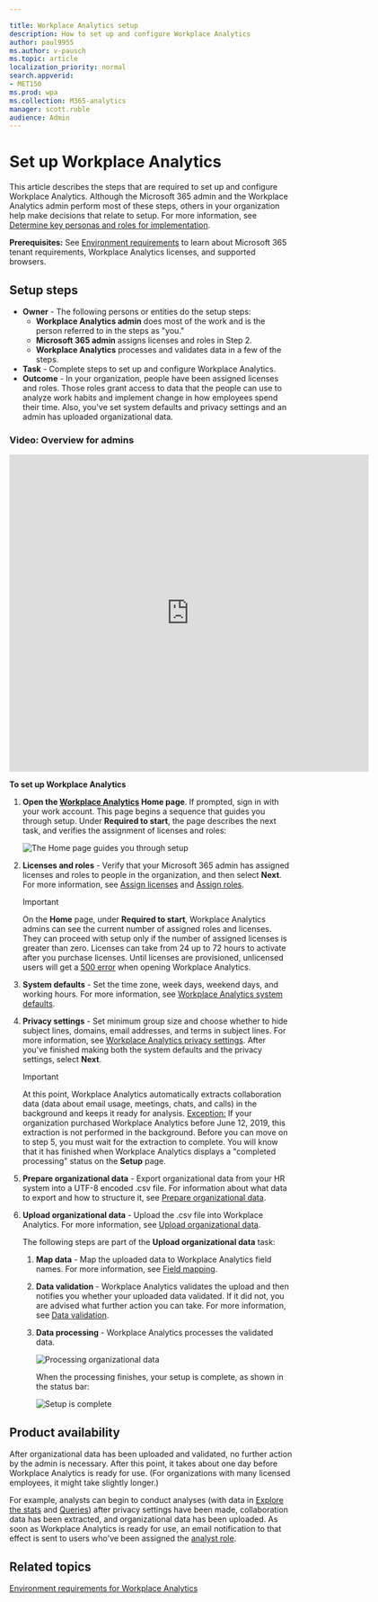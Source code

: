 ```yaml
---

title: Workplace Analytics setup
description: How to set up and configure Workplace Analytics
author: paul9955
ms.author: v-pausch
ms.topic: article
localization_priority: normal 
search.appverid:
- MET150
ms.prod: wpa
ms.collection: M365-analytics
manager: scott.ruble
audience: Admin
---
```


# Set up Workplace Analytics

This article describes the steps that are required to set up and configure Workplace Analytics. Although the Microsoft 365 admin and the Workplace Analytics admin perform most of these steps, others in your organization help make decisions that relate to setup. For more information, see [Determine key personas and roles for implementation](Determine-key-personas.md).

**Prerequisites:** See [Environment requirements](environment-requirements.md) to learn about Microsoft 365 tenant requirements, Workplace Analytics licenses, and supported browsers.

## Setup steps

* **Owner** - The following persons or entities do the setup steps:
  * **Workplace Analytics admin** does most of the work and is the person referred to in the steps as "you."
  * **Microsoft 365 admin** assigns licenses and roles in Step 2.  
  * **Workplace Analytics** processes and validates data in a few of the steps.
* **Task** - Complete steps to set up and configure Workplace Analytics.  
* **Outcome** - In your organization, people have been assigned licenses and roles. Those roles grant access to data that the people can use to analyze work habits and implement change in how employees spend their time. Also, you've set system defaults and privacy settings and an admin has uploaded organizational data.  

<!-- IN THIS VIDEO, MUST FIX A) EARLY SCREENSHOT THAT SHOWS EXPLORE PAGE AND B) END SEQUENCE THAT NO LONGER MATCHES CURRENT FRE. -->

### Video: Overview for admins

<iframe width="640" height="564" src="https://player.vimeo.com/video/282873274" frameborder="0" allowFullScreen mozallowfullscreen webkitAllowFullScreen></iframe>

**To set up Workplace Analytics**

1. **Open the [Workplace Analytics](https://workplaceanalytics.office.com) Home page**. If prompted, sign in with your work account. This page begins a sequence that guides you through setup. Under **Required to start**, the page describes the next task, and verifies the assignment of licenses and roles:

      ![The Home page guides you through setup](../images/wpa/setup/onboarding-intro.png)
  
2. **Licenses and roles** - Verify that your Microsoft 365 admin has assigned licenses and roles to people in the organization, and then select **Next**. For more information, see [Assign licenses](assign-licenses-to-population.md) and [Assign roles](assign-roles-to-wpa-admins.md).

   > [!Important]
   > On the **Home** page, under **Required to start**, Workplace Analytics admins can see the current number of assigned roles and licenses. They can proceed with setup only if the number of assigned licenses is greater than zero. Licenses can take from 24 up to 72 hours to activate after you purchase licenses. Until licenses are provisioned, unlicensed users will  get a [500 error](../Tutorials/wpa-tool-500-error.md) when opening Workplace Analytics.

3. **System defaults** - Set the time zone, week days, weekend days, and working hours. For more information, see [Workplace Analytics system defaults](../Use/system-defaults.md).

4. **Privacy settings** - Set minimum group size and choose whether to hide subject lines, domains, email addresses, and terms in subject lines. For more information, see [Workplace Analytics privacy settings](../Use/privacy-settings.md). After you've finished making both the system defaults and the privacy settings, select **Next**.

   > [!Important] 
   > At this point, Workplace Analytics automatically extracts collaboration data (data about email usage, meetings, chats, and calls) in the background and keeps it ready for analysis. <u>Exception:</u> If your organization purchased Workplace Analytics before June 12, 2019, this extraction is not performed in the background. Before you can move on to step 5, you must wait for the extraction to complete. You will know that it has finished when Workplace Analytics displays a "completed processing" status on the **Setup** page.

5. **Prepare organizational data** - Export organizational data from your HR system into a UTF-8 encoded .csv file. For information about what data to export and how to structure it, see [Prepare organizational data](Prepare-organizational-data.md).

6. **Upload organizational data** - Upload the .csv file into Workplace Analytics. For more information, see [Upload organizational data](upload-organizational-data-1st.md).

   The following steps are part of the **Upload organizational data** task:

   1. **Map data** - Map the uploaded data to Workplace Analytics field names. For more information, see [Field mapping](upload-organizational-data-1st.md#field-mapping).

   2. **Data validation** - Workplace Analytics validates the upload and then notifies you whether your uploaded data validated. If it did not, you are advised what further action you can take. For more information, see [Data validation](upload-organizational-data-1st.md#data-validation).

   3. **Data processing** - Workplace Analytics processes the validated data.

      ![Processing organizational data](../images/wpa/setup/onboarding-validation-success.png)

      When the processing finishes, your setup is complete, as shown in the status bar:

      ![Setup is complete](../images/wpa/setup/onboarding-setup-complete.png)

## Product availability

After organizational data has been uploaded and validated, no further action by the admin is necessary. After this point, it takes about one day before Workplace Analytics is ready for use. (For organizations with many licensed employees, it might take slightly longer.)

For example, analysts can begin to conduct analyses (with data in [Explore the stats](../use/explore-intro.md) and [Queries](../tutorials/query-basics.md)) after privacy settings have been made, collaboration data has been extracted, and organizational data has been uploaded. As soon as Workplace Analytics is ready for use, an email notification to that effect is sent to users who've been assigned the [analyst role](../use/user-roles.md#role-descriptions-and-access-levels).

## Related topics

[Environment requirements for Workplace Analytics](environment-requirements.md)
